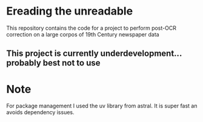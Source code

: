 # Ereading the unreadable
This repository contains the code for a project to perform post-OCR correction on a large corpos of 19th Century newspaper data

## This project is currently underdevelopment... probably best not to use


# Note
For package management I used the uv library from astral. It is super fast an avoids dependency issues.
